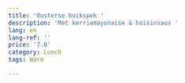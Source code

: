 ```yaml
---
title: 'Oosterse buikspek '
description: 'Met kerriemayonaise & hoisinsaus '
lang: en
lang-ref: ''
price: '7.0'
category: Lunch
tags: Warm

---
```

